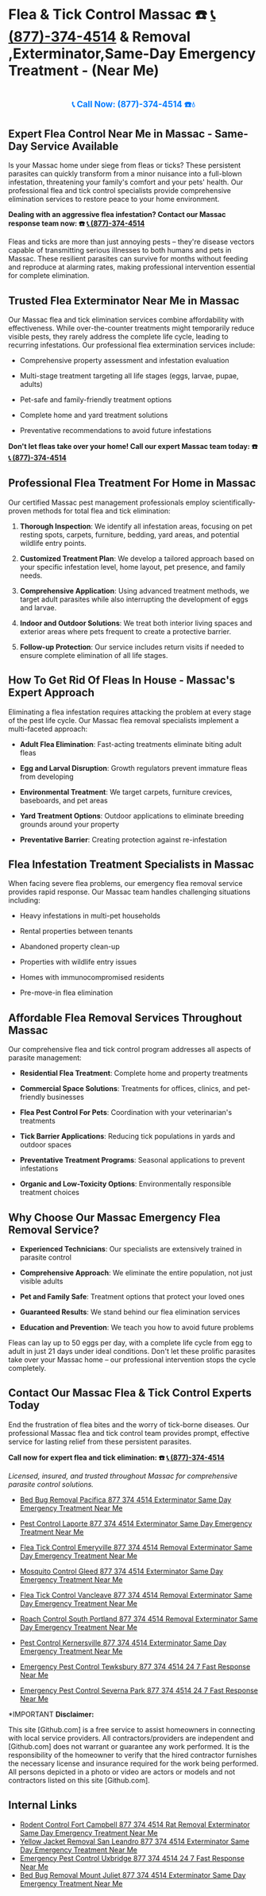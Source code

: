 # Flea & Tick Control Massac ☎️ [📞 (877)-374-4514](https://pest-control-4514.netlify.app) & Removal ,Exterminator,Same-Day Emergency Treatment - (Near Me) 
# 

<p align="center" style="font-size: 1.2em; font-weight: bold; margin: 20px 0;">
  <a href="https://pest-control-4514.netlify.app" target="_blank" style="color: #007BFF; text-decoration: none;">📞 Call Now: (877)-374-4514 ☎️💧</a>
</p>

## Expert Flea Control Near Me in Massac - Same-Day Service Available

Is your Massac home under siege from fleas or ticks? These persistent parasites can quickly transform from a minor nuisance into a full-blown infestation, threatening your family's comfort and your pets' health. Our professional flea and tick control specialists provide comprehensive elimination services to restore peace to your home environment.

**Dealing with an aggressive flea infestation? Contact our Massac response team now: ☎️ [📞 (877)-374-4514](https://pest-control-4514.netlify.app)**

Fleas and ticks are more than just annoying pests – they're disease vectors capable of transmitting serious illnesses to both humans and pets in Massac. These resilient parasites can survive for months without feeding and reproduce at alarming rates, making professional intervention essential for complete elimination.

## Trusted Flea Exterminator Near Me in Massac

Our Massac flea and tick elimination services combine affordability with effectiveness. While over-the-counter treatments might temporarily reduce visible pests, they rarely address the complete life cycle, leading to recurring infestations. Our professional flea extermination services include:

- Comprehensive property assessment and infestation evaluation  

- Multi-stage treatment targeting all life stages (eggs, larvae, pupae, adults)  

- Pet-safe and family-friendly treatment options  

- Complete home and yard treatment solutions  

- Preventative recommendations to avoid future infestations  

**Don't let fleas take over your home! Call our expert Massac team today: ☎️ [📞 (877)-374-4514](https://pest-control-4514.netlify.app)**

## Professional Flea Treatment For Home in Massac

Our certified Massac pest management professionals employ scientifically-proven methods for total flea and tick elimination:

1. **Thorough Inspection**: We identify all infestation areas, focusing on pet resting spots, carpets, furniture, bedding, yard areas, and potential wildlife entry points.  

2. **Customized Treatment Plan**: We develop a tailored approach based on your specific infestation level, home layout, pet presence, and family needs.  

3. **Comprehensive Application**: Using advanced treatment methods, we target adult parasites while also interrupting the development of eggs and larvae.  

4. **Indoor and Outdoor Solutions**: We treat both interior living spaces and exterior areas where pets frequent to create a protective barrier.  

5. **Follow-up Protection**: Our service includes return visits if needed to ensure complete elimination of all life stages.  

## How To Get Rid Of Fleas In House - Massac's Expert Approach

Eliminating a flea infestation requires attacking the problem at every stage of the pest life cycle. Our Massac flea removal specialists implement a multi-faceted approach:

- **Adult Flea Elimination**: Fast-acting treatments eliminate biting adult fleas  

- **Egg and Larval Disruption**: Growth regulators prevent immature fleas from developing  

- **Environmental Treatment**: We target carpets, furniture crevices, baseboards, and pet areas  

- **Yard Treatment Options**: Outdoor applications to eliminate breeding grounds around your property  

- **Preventative Barrier**: Creating protection against re-infestation  

## Flea Infestation Treatment Specialists in Massac

When facing severe flea problems, our emergency flea removal service provides rapid response. Our Massac team handles challenging situations including:

- Heavy infestations in multi-pet households  

- Rental properties between tenants  

- Abandoned property clean-up  

- Properties with wildlife entry issues  

- Homes with immunocompromised residents  

- Pre-move-in flea elimination  

## Affordable Flea Removal Services Throughout Massac

Our comprehensive flea and tick control program addresses all aspects of parasite management:

- **Residential Flea Treatment**: Complete home and property treatments  

- **Commercial Space Solutions**: Treatments for offices, clinics, and pet-friendly businesses  

- **Flea Pest Control For Pets**: Coordination with your veterinarian's treatments  

- **Tick Barrier Applications**: Reducing tick populations in yards and outdoor spaces  

- **Preventative Treatment Programs**: Seasonal applications to prevent infestations  

- **Organic and Low-Toxicity Options**: Environmentally responsible treatment choices  

## Why Choose Our Massac Emergency Flea Removal Service?

- **Experienced Technicians**: Our specialists are extensively trained in parasite control  

- **Comprehensive Approach**: We eliminate the entire population, not just visible adults  

- **Pet and Family Safe**: Treatment options that protect your loved ones  

- **Guaranteed Results**: We stand behind our flea elimination services  

- **Education and Prevention**: We teach you how to avoid future problems  

Fleas can lay up to 50 eggs per day, with a complete life cycle from egg to adult in just 21 days under ideal conditions. Don't let these prolific parasites take over your Massac home – our professional intervention stops the cycle completely.

## Contact Our Massac Flea & Tick Control Experts Today

End the frustration of flea bites and the worry of tick-borne diseases. Our professional Massac flea and tick control team provides prompt, effective service for lasting relief from these persistent parasites.

**Call now for expert flea and tick elimination: ☎️ [📞 (877)-374-4514](https://pest-control-4514.netlify.app)**

*Licensed, insured, and trusted throughout Massac for comprehensive parasite control solutions.*


- [Bed Bug Removal Pacifica 877 374 4514 Exterminator Same Day Emergency Treatment Near Me](https://github.com/allyoucaneatsushiin/pest-control/blob/main/Bed-Bug-Removal-Pacifica-877-374-4514-Exterminator-Same-Day-Emergency-Treatment-Near-Me.md)
- [Pest Control Laporte 877 374 4514 Exterminator Same Day Emergency Treatment Near Me](https://github.com/allyoucaneatsushiin/pest-control/blob/main/Pest-Control-Laporte-877-374-4514-Exterminator-Same-Day-Emergency-Treatment-Near-Me.md)
- [Flea Tick Control Emeryville 877 374 4514 Removal Exterminator Same Day Emergency Treatment Near Me](https://github.com/allyoucaneatsushiin/pest-control/blob/main/Flea-Tick-Control-Emeryville-877-374-4514-Removal-Exterminator-Same-Day-Emergency-Treatment-Near-Me.md)


- [Mosquito Control Gleed 877 374 4514 Exterminator Same Day Emergency Treatment Near Me](https://github.com/allyoucaneatsushiin/pest-control/blob/main/Mosquito-Control-Gleed-877-374-4514-Exterminator-Same-Day-Emergency-Treatment-Near-Me.md)
- [Flea Tick Control Vancleave 877 374 4514 Removal Exterminator Same Day Emergency Treatment Near Me](https://github.com/allyoucaneatsushiin/pest-control/blob/main/Flea-Tick-Control-Vancleave-877-374-4514-Removal-Exterminator-Same-Day-Emergency-Treatment-Near-Me.md)
- [Roach Control South Portland 877 374 4514 Removal Exterminator Same Day Emergency Treatment Near Me](https://github.com/allyoucaneatsushiin/pest-control/blob/main/Roach-Control-South-Portland-877-374-4514-Removal-Exterminator-Same-Day-Emergency-Treatment-Near-Me.md)


- [Pest Control Kernersville 877 374 4514 Exterminator Same Day Emergency Treatment Near Me](https://github.com/allyoucaneatsushiin/pest-control/blob/main/Pest-Control-Kernersville-877-374-4514-Exterminator-Same-Day-Emergency-Treatment-Near-Me.md)
- [Emergency Pest Control Tewksbury 877 374 4514 24 7 Fast Response Near Me](https://github.com/allyoucaneatsushiin/pest-control/blob/main/Emergency-Pest-Control-Tewksbury-877-374-4514-24-7-Fast-Response-Near-Me.md)
- [Emergency Pest Control Severna Park 877 374 4514 24 7 Fast Response Near Me](https://github.com/allyoucaneatsushiin/pest-control/blob/main/Emergency-Pest-Control-Severna-Park-877-374-4514-24-7-Fast-Response-Near-Me.md)


*IMPORTANT **Disclaimer:**  

This site [Github.com] is a free service to assist homeowners in connecting with local service providers. All contractors/providers are independent and [Github.com] does not warrant or guarantee any work performed. It is the responsibility of the homeowner to verify that the hired contractor furnishes the necessary license and insurance required for the work being performed. All persons depicted in a photo or video are actors or models and not contractors listed on this site [Github.com].


## Internal Links
- [Rodent Control Fort Campbell 877 374 4514 Rat Removal Exterminator Same Day Emergency Treatment Near Me](https://github.com/allyoucaneatsushiin/pest-control/blob/main/Rodent-Control-Fort-Campbell-877-374-4514-Rat-Removal-Exterminator-Same-Day-Emergency-Treatment-Near-Me.md)
- [Yellow Jacket Removal San Leandro 877 374 4514 Exterminator Same Day Emergency Treatment Near Me](https://github.com/allyoucaneatsushiin/pest-control/blob/main/Yellow-Jacket-Removal-San-Leandro-877-374-4514-Exterminator-Same-Day-Emergency-Treatment-Near-Me.md)
- [Emergency Pest Control Uxbridge 877 374 4514 24 7 Fast Response Near Me](https://github.com/allyoucaneatsushiin/pest-control/blob/main/Emergency-Pest-Control-Uxbridge-877-374-4514-24-7-Fast-Response-Near-Me.md)
- [Bed Bug Removal Mount Juliet 877 374 4514 Exterminator Same Day Emergency Treatment Near Me](https://github.com/allyoucaneatsushiin/pest-control/blob/main/Bed-Bug-Removal-Mount-Juliet-877-374-4514-Exterminator-Same-Day-Emergency-Treatment-Near-Me.md)
